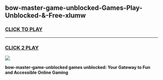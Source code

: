 
## bow-master-game-unblocked-Games-Play-Unblocked-&-Free-xlumw
<h3>
<a href="https://premium76.site?title=bow-master-game-unblocked&ref=24A">CLICK TO PLAY</a></h3>
<hr>

<h3>
<a href="https://premium76.site?title=bow-master-game-unblocked&ref=24A">CLICK 2 PLAY</a>
  
</h3>

<a href="https://premium76.site?title=bow-master-game-unblocked&ref=24A"><img src="https://clearcache.store/games.png"></a>


**bow-master-game-unblocked games unblocked: Your Gateway to Fun and Accessible Online Gaming**
